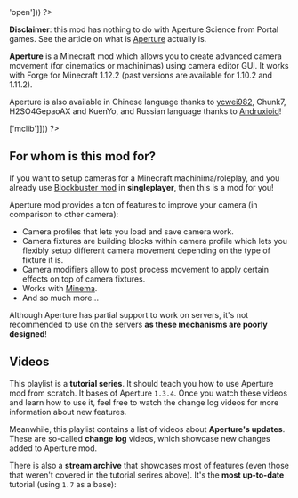 <?php template('banner', array_merge($__data__, ['abandoned' => 'open'])) ?> 

<?php template('links', $__data__) ?> 

**Disclaimer**: this mod has nothing to do with Aperture Science from Portal games. See the article on what is [Aperture](https://en.wikipedia.org/wiki/Aperture) actually is.

**Aperture** is a Minecraft mod which allows you to create advanced camera movement (for cinematics or machinimas) using camera editor GUI. It works with Forge for Minecraft 1.12.2 (past versions are available for 1.10.2 and 1.11.2).

Aperture is also available in Chinese language thanks to [ycwei982](https://www.youtube.com/channel/UCfUDMSGlXUblXimkvNl_7Ww), Chunk7, H2SO4GepaoAX and KuenYo, and Russian language thanks to [Andruxioid](https://www.youtube.com/channel/UCnHOceBjwMyqCR5oYOoNqhQ)!

<?php template('install', array_merge($__data__, ['dependencies' => ['mclib']])) ?> 

## For whom is this mod for?

If you want to setup cameras for a Minecraft machinima/roleplay, and you already use [Blockbuster mod](<?php echo $links['blockbuster']['curse'] ?>) in **singleplayer**, then this is a mod for you!

Aperture mod provides a ton of features to improve your camera (in comparison to other camera): 

* Camera profiles that lets you load and save camera work.
* Camera fixtures are building blocks within camera profile which lets you flexibly setup different camera movement depending on the type of fixture it is.
* Camera modifiers allow to post process movement to apply certain effects on top of camera fixtures.
* Works with [Minema](<?php echo $links['minema'] ?>).
* And so much more...

Although Aperture has partial support to work on servers, it's not recommended to use on the servers **as these mechanisms are poorly designed**!

## Videos

This playlist is a **tutorial series**. It should teach you how to use Aperture mod from scratch. It bases of Aperture `1.3.4`. Once you watch these videos and learn how to use it, feel free to watch the change log videos for more information about new features.

<?php echo youtube('_KLU8VnMiCQ?list=PLLnllO8nnzE8MGDb6QzE2kt4-KVC1dRRl', $domain) ?> 

Meanwhile, this playlist contains a list of videos about **Aperture's updates**. These are so-called **change log** videos, which showcase new changes added to Aperture mod.

<?php echo youtube('v_OpT704Sp8?list=PL6UPd2Tj65nFLGMBqKaeKOPNp2HOO86Uw', $domain) ?> 

There is also a **stream archive** that showcases most of features (even those that weren't covered in the tutorial serires above). It's the **most up-to-date** tutorial (using `1.7` as a base):

<?php echo youtube('yaBi3Ky6c60', $domain) ?> 

<?php template('bugs', $__data__) ?> 